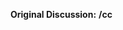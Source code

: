 <!--
---- ⛔ STOP!
---- 
---- This project supports GitHub's new Discussions feature!
---- Issues are handled a little bit differently than you might be used to.
----
---- ❗️ Don't start by creating a new issue. Instead, create a discussion:
----   🔎 Search Existing:   https://github.com/pikapkg/snowpack/discussions
----   📝 Create New:        https://github.com/pikapkg/snowpack/discussions/category_choices
---- 
---- More information on how our team manages issues & discussions: 
----   https://github.com/pikapkg/snowpack/discussions/613#discussioncomment-41103
--->

**Original Discussion:** <!-- URL to discussion -->
**/cc** <!-- @mention everyone from discussion -->

